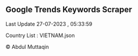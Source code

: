 

## Google Trends Keywords Scraper 
 
Last Update 27-07-2023 , 05:33:59

Country List :
VIETNAM.json



© Abdul Muttaqin 
